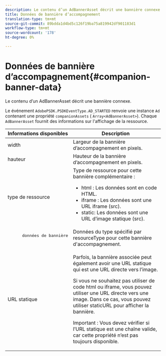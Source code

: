 ```yaml
---
description: Le contenu d’un AdBannerAsset décrit une bannière connexe.
title: Données de bannière d’accompagnement
translation-type: tm+mt
source-git-commit: 89bdda1d4bd5c126f19ba75a819942df901183d1
workflow-type: tm+mt
source-wordcount: '178'
ht-degree: 0%

---
```



# Données de bannière d’accompagnement{#companion-banner-data}

Le contenu d’un AdBannerAsset décrit une bannière connexe.

<!--<a id="section_D730B4FD6FD749E9860B6A07FC110552"></a>-->

Le événement `AdobePSDK.PSDKEventType.AD_STARTED` renvoie une instance `Ad` contenant une propriété `companionAssets` ( `Array<AdBannerAsset>`).
Chaque `AdBannerAsset` fournit des informations sur l&#39;affichage de la ressource.

<table id="table_760C885E2DCA4BE983CC57FDA7BD5B14"> 
 <thead> 
  <tr> 
   <th colname="col1" class="entry"> Informations disponibles </th> 
   <th colname="col2" class="entry"> Description </th> 
  </tr> 
 </thead>
 <tbody> 
  <tr> 
   <td colname="col1"> width </td> 
   <td colname="col2"> Largeur de la bannière d’accompagnement en pixels. </td> 
  </tr> 
  <tr> 
   <td colname="col1"> hauteur </td> 
   <td colname="col2"> Hauteur de la bannière d’accompagnement en pixels. </td> 
  </tr> 
  <tr> 
   <td colname="col1"> type de ressource </td> 
   <td colname="col2">Type de ressource pour cette bannière complémentaire : 
    <ul id="ul_A067787FE49E4B6095BE0AC1D447DBB3"> 
     <li id="li_02B7224C67004095B3F6E50FD21E507E">html : Les données sont en code HTML. </li> 
     <li id="li_5F37E14472424F808C6094F42009E676">iframe : Les données sont une URL iframe (src). </li> 
     <li id="li_48E74AC5F00640EC8A4DE2CB31E106EC">static: Les données sont une URL d’image statique (src). </li> 
    </ul> </td> 
  </tr> 
  <tr> 
   <td colname="col1">
    <pre>
      données de bannière
    </pre> </td> 
   <td colname="col2"> Données du type spécifié par <span class="codeph"> resourceType</span> pour cette bannière d'accompagnement. </td> 
  </tr> 
  <tr> 
   <td colname="col1"> URL statique </td> 
   <td colname="col2"> <p>Parfois, la bannière associée peut également avoir une URL statique qui est une URL directe vers l’image. </p> <p>Si vous ne souhaitez pas utiliser de code html ou iframe, vous pouvez utiliser une URL directe vers une image. Dans ce cas, vous pouvez utiliser staticURL pour afficher la bannière. </p> <p>Important :  Vous devez vérifier si l’URL statique est une chaîne valide, car cette propriété n’est pas toujours disponible. </p> </td> 
  </tr> 
 </tbody> 
</table>

